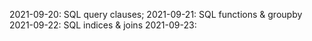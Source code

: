 2021-09-20: SQL query clauses; 
2021-09-21: SQL functions & groupby
2021-09-22: SQL indices & joins
2021-09-23: